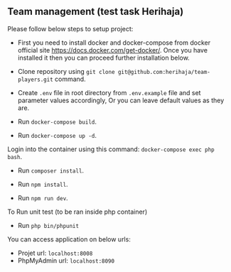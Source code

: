 Team management (test task Herihaja)
--
Please follow below steps to setup project:

- First you need to install docker and docker-compose from docker official site https://docs.docker.com/get-docker/. Once you have installed it then you can proceed further installation below.

- Clone repository using `git clone git@github.com:herihaja/team-players.git` command.

- Create `.env` file in root directory from `.env.example` file and set parameter values accordingly,
Or you can leave default values as they are.

- Run `docker-compose build`.

- Run `docker-compose up -d`.

Login into the container using this command:
  `docker-compose exec php bash`.

- Run `composer install`.

- Run `npm install`.

- Run `npm run dev`.

To Run unit test (to be ran inside php container)
- Run `php bin/phpunit`


You can access application on below urls:
* Projet url: `localhost:8008`
* PhpMyAdmin url: `localhost:8090`
